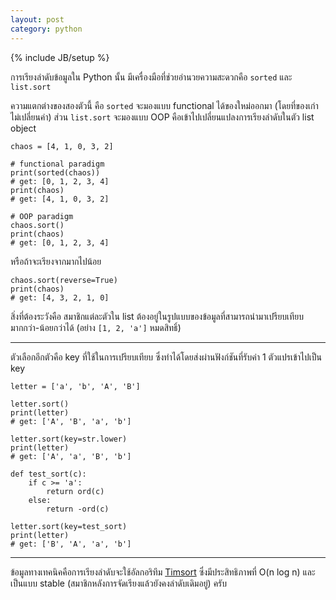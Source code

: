 ```yaml
---
layout: post
category: python
---
```

{% include JB/setup %}

การเรียงลำดับข้อมูลใน Python นั้น มีเครื่องมือที่ช่วยอำนวยความสะดวกคือ `sorted` และ `list.sort`

ความแตกต่างของสองตัวนี้ คือ `sorted` จะมองแบบ functional ได้ของใหม่ออกมา (โดยที่ของเก่าไม่เปลี่ยนค่า) ส่วน `list.sort` จะมองแบบ OOP คือเข้าไปเปลี่ยนแปลงการเรียงลำดับในตัว list object

    chaos = [4, 1, 0, 3, 2]

    # functional paradigm
    print(sorted(chaos))
    # get: [0, 1, 2, 3, 4]
    print(chaos)
    # get: [4, 1, 0, 3, 2]

    # OOP paradigm
    chaos.sort()
    print(chaos)
    # get: [0, 1, 2, 3, 4]

หรือถ้าจะเรียงจากมากไปน้อย

    chaos.sort(reverse=True)
    print(chaos)
    # get: [4, 3, 2, 1, 0]

สิ่งที่ต้องระวังคือ สมาชิกแต่ละตัวใน list ต้องอยู่ในรูปแบบของข้อมูลที่สามารถนำมาเปรียบเทียบมากกว่า-น้อยกว่าได้ (อย่าง `[1, 2, 'a']` หมดสิทธิ์)

---

ตัวเลือกอีกตัวคือ key ที่ใช้ในการเปรียบเทียบ ซึ่งทำได้โดยส่งผ่านฟังก์ชันที่รับค่า 1 ตัวแปรเข้าไปเป็น key

    letter = ['a', 'b', 'A', 'B']

    letter.sort()
    print(letter)
    # get: ['A', 'B', 'a', 'b']

    letter.sort(key=str.lower)
    print(letter)
    # get: ['A', 'a', 'B', 'b']

    def test_sort(c):
        if c >= 'a':
            return ord(c)
        else:
            return -ord(c)

    letter.sort(key=test_sort)
    print(letter)
    # get: ['B', 'A', 'a', 'b']

---

ข้อมูลทางเทคนิคคือการเรียงลำดับจะใช้อัลกอริทึม [Timsort](http://en.wikipedia.org/wiki/Timsort) ซึ่งมีประสิทธิภาพที่ O(n log n) และเป็นแบบ stable (สมาชิกหลังการจัดเรียงแล้วยังคงลำดับเดิมอยู่) ครับ
